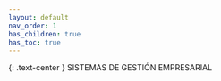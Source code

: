 ```yaml
---
layout: default
nav_order: 1
has_children: true
has_toc: true
---
```

{: .text-center }
SISTEMAS DE GESTIÓN EMPRESARIAL